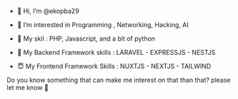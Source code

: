 - 👋 Hi, I’m @ekopba29
- 👀 I’m interested in Programming , Networking, Hacking, AI
  
- 🌱 My skil : PHP, Javascript, and a bit of python
- 🧐 My Backend Framework skills : LARAVEL - EXPRESSJS - NESTJS
- 😇 My Frontend Framework Skills : NUXTJS - NEXTJS - TAILWIND

 Do you know something that can make me interest on that than that? please let me know 🤩 
